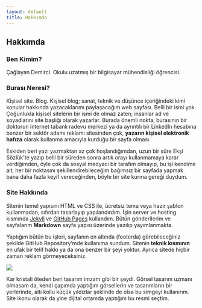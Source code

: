 ```yaml
---
layout: default
title: Hakkımda
---
```


## Hakkımda

### Ben Kimim?

Çağlayan Demirci. Okulu uzatmış bir bilgisayar mühendisliği öğrencisi. 

### Burası Neresi?

Kişisel site. Blog. Kişisel blog; sanat, teknik ve düşünce içeriğindeki kimi konular hakkında yazacaklarımı paylaşacağım web sayfası. Belli bir ismi yok. Çoğunlukla kişisel sitelerin bir ismi de olmaz zaten; insanlar ad ve soyadlarını site başlığı olarak yazarlar. Burada önemli nokta, burasının bir doktorun internet tabanlı radevu merkezi ya da ayrıntılı bir LinkedIn hesabına benzer bir sektör adamı reklamı sitesinden çok, **yazarın kişisel elektronik hafıza** olarak kullanma amacıyla kurduğu bir sayfa olması.

Eskiden beri yazı yazmaktan az çok hoşlandığımdan, uzun bir süre Ekşi Sözlük'te yazıp belli bir süreden sonra artık orayı kullanmamaya karar verdiğimden, öyle çok da sosyal medyacı bir tarafım olmayıp, bu işi kendime ait, her bir noktasını şekillendirebileceğim bağımsız bir sayfada yapmak bana daha fazla keyif vereceğinden, böyle bir site kurma gereği duydum.

### Site Hakkında

Sitenin temel yapısını HTML ve CSS ile, ücretsiz tema veya hazır şablon kullanmadan, sıfırdan tasarlayıp yapılandırdım. İşin server ve hosting kısmında [Jekyll](https://jekyllrb.com/) ve [GitHub Pages](https://pages.github.com/) kullandım. Bütün gönderilerim ve sayfalarım **Markdown** sayfa yapısı üzerinde yazılıp yayımlanmakta.

Yaptığım bütün bu işleri, sayfanın en altında (footerda) görebileceğiniz şekilde GitHub Repository’mde kullanıma sundum. Sitenin **teknik kısmının** en ufak bir telif hakkı ya da ona benzer bir şeyi yoktur. Ayrıca sitede hiçbir zaman reklam görmeyeceksiniz.

![](https://caglayandemirci.github.io/images/siteicon2.2.png)

Kar kristali öteden beri tasarım imzam gibi bir şeydi. Görsel tasarım uzmanı olmasam da, kendi çapımda yaptığım görsellerin ve tasarımların bir yerlerinde, altı kollu küçük yıldızlar şeklinde de olsa bu simgeyi kullanırım. Site ikonu olarak da yine dijital ortamda yaptığım bu resmi seçtim.